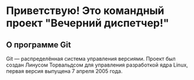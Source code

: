 # Приветствую! Это командный проект "Вечерний диспетчер!"
## О программе Git
Git — распределённая система управления версиями. Проект был создан Линусом Торвальдсом для управления разработкой ядра Linux, первая версия выпущена 7 апреля 2005 года. 